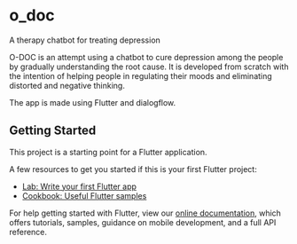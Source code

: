 # o_doc

A therapy chatbot for treating depression

O-DOC is an attempt using a chatbot to cure depression among  the people by gradually understanding the root cause. It is  developed from scratch with the intention of helping people in  regulating their moods and eliminating distorted and negative  thinking.

The app is made using Flutter and dialogflow.


## Getting Started

This project is a starting point for a Flutter application.

A few resources to get you started if this is your first Flutter project:

- [Lab: Write your first Flutter app](https://flutter.dev/docs/get-started/codelab)
- [Cookbook: Useful Flutter samples](https://flutter.dev/docs/cookbook)

For help getting started with Flutter, view our
[online documentation](https://flutter.dev/docs), which offers tutorials,
samples, guidance on mobile development, and a full API reference.
